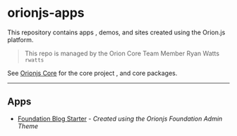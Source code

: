 # orionjs-apps
This repository contains apps , demos, and sites created using the Orion.js platform.
> This repo is managed by the Orion Core Team Member Ryan Watts `rwatts`

See [Orionjs Core](https://github.com/orionjs/orion) for the core project , and core packages.

---

## Apps
- [Foundation Blog Starter](https://github.com/madeby-ryanwatts/orionjs-apps/tree/master/foundation-blog-starter) - *Created using the Orionjs Foundation Admin Theme*


